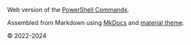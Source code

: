 Web version of the [PowerShell Commands](https://github.com/Lifailon/PS-Commands).

Assembled from Markdown using [MkDocs](https://github.com/mkdocs/mkdocs) and [material theme](https://github.com/squidfunk/mkdocs-material).

© 2022-2024
